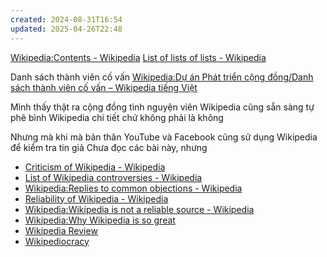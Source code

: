 ```yaml
---
created: 2024-08-31T16:54
updated: 2025-04-26T22:48
---
```

[Wikipedia:Contents - Wikipedia](https://en.wikipedia.org/wiki/Wikipedia:Contents "Wikipedia:Contents - Wikipedia")
[List of lists of lists - Wikipedia](https://en.wikipedia.org/wiki/List_of_lists_of_lists "List of lists of lists - Wikipedia")

Danh sách thành viên cố vấn 
[Wikipedia:Dự án Phát triển cộng đồng/Danh sách thành viên cố vấn – Wikipedia tiếng Việt](https://vi.wikipedia.org/wiki/Wikipedia:D%E1%BB%B1_%C3%A1n_Ph%C3%A1t_tri%E1%BB%83n_c%E1%BB%99ng_%C4%91%E1%BB%93ng/Danh_s%C3%A1ch_th%C3%A0nh_vi%C3%AAn_c%E1%BB%91_v%E1%BA%A5n "Wikipedia:Dự án Phát triển cộng đồng/Danh sách thành viên cố vấn – Wikipedia tiếng Việt")

Mình thấy thật ra cộng đồng tình nguyện viên Wikipedia cũng sẵn sàng tự phê bình Wikipedia chi tiết chứ không phải là không

Nhưng mà khi mà bản thân YouTube và Facebook cũng sử dụng Wikipedia để kiểm tra tin giả
Chưa đọc các bài này, nhưng 
- [Criticism of Wikipedia - Wikipedia](https://en.wikipedia.org/wiki/Criticism_of_Wikipedia "Criticism of Wikipedia - Wikipedia")
- [List of Wikipedia controversies - Wikipedia](https://en.wikipedia.org/wiki/List_of_Wikipedia_controversies "List of Wikipedia controversies - Wikipedia")
- [Wikipedia:Replies to common objections - Wikipedia](https://en.wikipedia.org/wiki/Wikipedia:Replies_to_common_objections#My_prose "Wikipedia:Replies to common objections - Wikipedia")
- [Reliability of Wikipedia - Wikipedia](https://en.wikipedia.org/wiki/Reliability_of_Wikipedia "Reliability of Wikipedia - Wikipedia")
- [Wikipedia:Wikipedia is not a reliable source - Wikipedia](https://en.wikipedia.org/wiki/Wikipedia:Wikipedia_is_not_a_reliable_source "Wikipedia:Wikipedia is not a reliable source - Wikipedia")
- [Wikipedia:Why Wikipedia is so great](https://en.wikipedia.org/wiki/Wikipedia:Why_Wikipedia_is_so_great "Wikipedia:Why Wikipedia is so great")
- [Wikipedia Review](https://wikipediareview.com/ "Wikipedia Review")
- [Wikipediocracy](https://wikipediocracy.com/ "Wikipediocracy")
